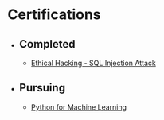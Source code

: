# Certifications
- ## Completed
  - [Ethical Hacking - SQL Injection Attack](https://udemy-certificate.s3.amazonaws.com/pdf/UC-5ae89ee0-63cb-44ac-8c10-f41b9f775255.pdf)

- ## Pursuing
  - [Python for Machine Learning](https://olympus.greatlearning.in/courses/10899)
